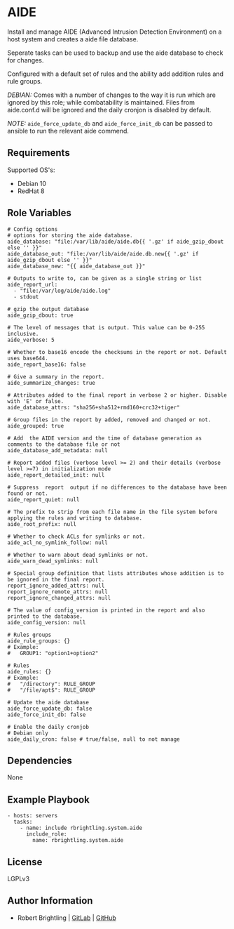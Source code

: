 AIDE
====

Install and manage AIDE (Advanced Intrusion Detection Environment) on a host system and creates a aide file database.

Seperate tasks can be used to backup and use the aide database to check for changes.

Configured with a default set of rules and the ability add addition rules and rule groups.

*DEBIAN:* Comes with a number of changes to the way it is run which are ignored by this role; while combatability is 
maintained. Files from aide.conf.d will be ignored and the daily cronjon is disabled by default. 

*NOTE:* `aide_force_update_db` and `aide_force_init_db` can be passed to ansible to run the relevant aide commend. 

Requirements
------------

Supported OS's:
  - Debian 10
  - RedHat 8

Role Variables
--------------

```
# Config options
# options for storing the aide database. 
aide_database: "file:/var/lib/aide/aide.db{{ '.gz' if aide_gzip_dbout else '' }}"
aide_database_out: "file:/var/lib/aide/aide.db.new{{ '.gz' if aide_gzip_dbout else '' }}"
aide_database_new: "{{ aide_database_out }}"

# Outputs to write to, can be given as a single string or list
aide_report_url:
  - "file:/var/log/aide/aide.log"
  - stdout

# gzip the output database
aide_gzip_dbout: true

# The level of messages that is output. This value can be 0-255 inclusive.
aide_verbose: 5

# Whether to base16 encode the checksums in the report or not. Default uses base644.
aide_report_base16: false

# Give a summary in the report.
aide_summarize_changes: true

# Attributes added to the final report in verbose 2 or higher. Disable with 'E' or false.
aide_database_attrs: "sha256+sha512+rmd160+crc32+tiger"

# Group files in the report by added, removed and changed or not.
aide_grouped: true

# Add  the AIDE version and the time of database generation as comments to the database file or not
aide_database_add_metadata: null

# Report added files (verbose level >= 2) and their details (verbose level >=7) in initialization mode
aide_report_detailed_init: null

# Suppress  report  output if no differences to the database have been found or not.
aide_report_quiet: null

# The prefix to strip from each file name in the file system before applying the rules and writing to database.
aide_root_prefix: null

# Whether to check ACLs for symlinks or not.
aide_acl_no_symlink_follow: null

# Whether to warn about dead symlinks or not.
aide_warn_dead_symlinks: null

# Special group definition that lists attributes whose addition is to be ignored in the final report.
report_ignore_added_attrs: null
report_ignore_remote_attrs: null
report_ignore_changed_attrs: null

# The value of config_version is printed in the report and also printed to the database.
aide_config_version: null

# Rules groups 
aide_rule_groups: {}
# Example:
#   GROUP1: "option1+option2"

# Rules
aide_rules: {}
# Example:
#   "/directory": RULE_GROUP
#   "/file/apt$": RULE_GROUP

# Update the aide database
aide_force_update_db: false
aide_force_init_db: false

# Enable the daily cronjob
# Debian only
aide_daily_cron: false # true/false, null to not manage
```

Dependencies
------------

None

Example Playbook
----------------

```
- hosts: servers
  tasks:
    - name: include rbrightling.system.aide
      include_role:
        name: rbrightling.system.aide
```
License
-------

LGPLv3

Author Information
------------------

- Robert Brightling | [GitLab](https://gitlab.com/brightling) | [GitHub](https://github.com/rbrightling)
